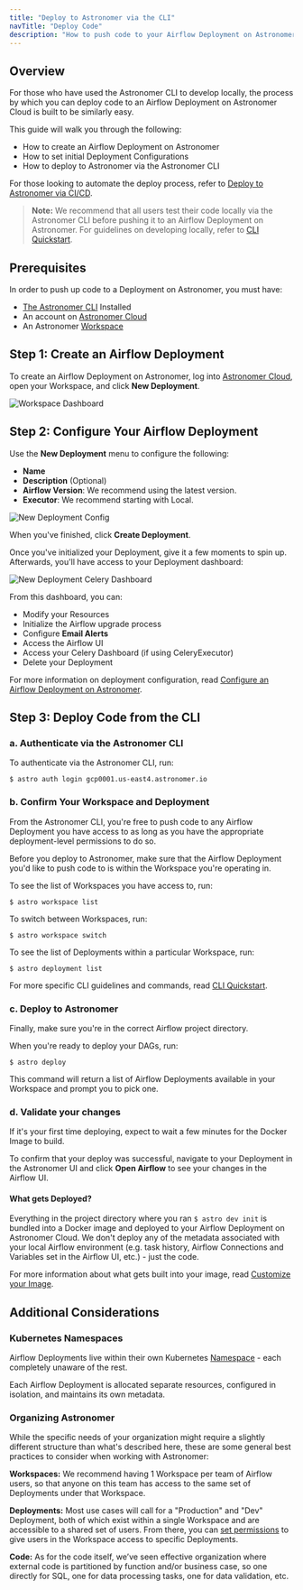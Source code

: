 ```yaml
---
title: "Deploy to Astronomer via the CLI"
navTitle: "Deploy Code"
description: "How to push code to your Airflow Deployment on Astronomer via the Astronomer CLI."
---
```


## Overview

For those who have used the Astronomer CLI to develop locally, the process by which you can deploy code to an Airflow Deployment on Astronomer Cloud is built to be similarly easy.

This guide will walk you through the following:

- How to create an Airflow Deployment on Astronomer
- How to set initial Deployment Configurations
- How to deploy to Astronomer via the Astronomer CLI

For those looking to automate the deploy process, refer to [Deploy to Astronomer via CI/CD](/docs/cloud/stable/deploy/ci-cd/).

> **Note:** We recommend that all users test their code locally via the Astronomer CLI before pushing it to an Airflow Deployment on Astronomer. For guidelines on developing locally, refer to [CLI Quickstart](/docs/cloud/stable/develop/cli-quickstart/).

## Prerequisites

In order to push up code to a Deployment on Astronomer, you must have:

* [The Astronomer CLI](/docs/cloud/stable/develop/cli-quickstart/) Installed
* An account on [Astronomer Cloud](https://app.gcp0001.us-east4.astronomer.io/)
* An Astronomer [Workspace](https://www.astronomer.io/docs/cloud/stable/deploy/manage-workspaces)

## Step 1: Create an Airflow Deployment

To create an Airflow Deployment on Astronomer, log into [Astronomer Cloud](https://app.gcp0001.us-east4.astronomer.io/), open your Workspace, and click **New Deployment**.

![Workspace Dashboard](https://assets2.astronomer.io/main/docs/deploying-code/v0.23-deployments.png)

## Step 2: Configure Your Airflow Deployment

Use the **New Deployment** menu to configure the following:

* **Name**
* **Description** (Optional)
* **Airflow Version**: We recommend using the latest version.
* **Executor**: We recommend starting with Local.

![New Deployment Config](https://assets2.astronomer.io/main/docs/deploying-code/v0.23-new_deployment-config.png)

When you've finished, click **Create Deployment**.

Once you've initialized your Deployment, give it a few moments to spin up. Afterwards, you'll have access to your Deployment dashboard:

![New Deployment Celery Dashboard](https://assets2.astronomer.io/main/docs/deploying-code/v0.23-new_deployment-dashboard.png)

From this dashboard, you can:

- Modify your Resources
- Initialize the Airflow upgrade process
- Configure **Email Alerts**
- Access the Airflow UI
- Access your Celery Dashboard (if using CeleryExecutor)
- Delete your Deployment

For more information on deployment configuration, read [Configure an Airflow Deployment on Astronomer](/docs/cloud/stable/deploy/configure-deployment/).

## Step 3: Deploy Code from the CLI

### a. Authenticate via the Astronomer CLI

To authenticate via the Astronomer CLI, run:

```
$ astro auth login gcp0001.us-east4.astronomer.io
```

### b. Confirm Your Workspace and Deployment

From the Astronomer CLI, you're free to push code to any Airflow Deployment you have access to as long as you have the appropriate deployment-level permissions to do so.

Before you deploy to Astronomer, make sure that the Airflow Deployment you'd like to push code to is within the Workspace you're operating in.

To see the list of Workspaces you have access to, run:

```
$ astro workspace list
```

To switch between Workspaces, run:

```
$ astro workspace switch
```

To see the list of Deployments within a particular Workspace, run:

```
$ astro deployment list
```

For more specific CLI guidelines and commands, read [CLI Quickstart](/docs/cloud/stable/develop/cli-quickstart/).

### c. Deploy to Astronomer

Finally, make sure you're in the correct Airflow project directory.

When you're ready to deploy your DAGs, run:

```
$ astro deploy
```

This command will return a list of Airflow Deployments available in your Workspace and prompt you to pick one.

### d. Validate your changes

If it's your first time deploying, expect to wait a few minutes for the Docker Image to build.

To confirm that your deploy was successful, navigate to your Deployment in the Astronomer UI and click **Open Airflow** to see your changes in the Airflow UI.

#### What gets Deployed?

Everything in the project directory where you ran `$ astro dev init` is bundled into a Docker image and deployed to your Airflow Deployment on Astronomer Cloud. We don't deploy any of the metadata associated with your local Airflow environment (e.g. task history, Airflow Connections and Variables set in the Airflow UI, etc.) - just the code.

For more information about what gets built into your image, read [Customize your Image](/docs/cloud/stable/develop/customize-image/).

## Additional Considerations

### Kubernetes Namespaces

Airflow Deployments live within their own Kubernetes [Namespace](https://kubernetes.io/docs/concepts/overview/working-with-objects/namespaces/) - each completely unaware of the rest.

Each Airflow Deployment is allocated separate resources, configured in isolation, and maintains its own metadata.

### Organizing Astronomer

While the specific needs of your organization might require a slightly different structure than what's described here, these are some general best practices to consider when working with Astronomer:

**Workspaces:** We recommend having 1 Workspace per team of Airflow users, so that anyone on this team has access to the same set of Deployments under that Workspace.

**Deployments:** Most use cases will call for a "Production" and "Dev" Deployment, both of which exist within a single Workspace and are accessible to a shared set of users. From there, you can [set permissions](https://www.astronomer.io/docs/cloud/stable/manage-astronomer/workspace-permissions) to give users in the Workspace access to specific Deployments.

**Code:** As for the code itself, we’ve seen effective organization where external code is partitioned by function and/or business case, so one directly for SQL, one for data processing tasks, one for data validation, etc.

